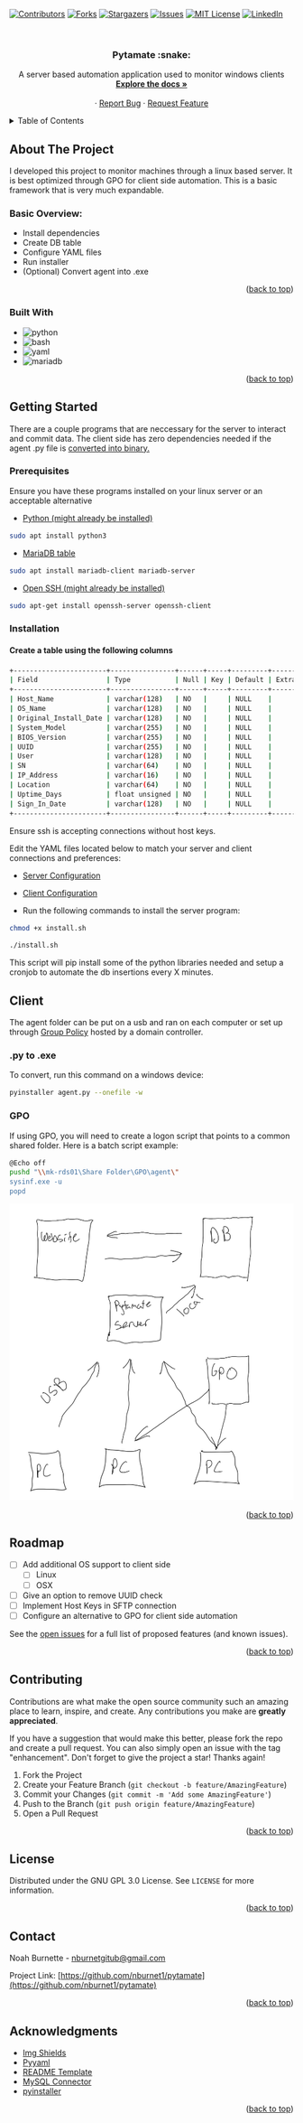 <div id="top"></div>

[![Contributors][contributors-shield]][contributors-url]
[![Forks][forks-shield]][forks-url]
[![Stargazers][stars-shield]][stars-url]
[![Issues][issues-shield]][issues-url]
[![MIT License][license-shield]][license-url]
[![LinkedIn][linkedin-shield]][linkedin-url]



<!-- PROJECT LOGO -->
<br />

  <h3 align="center">Pytamate :snake:</h3>

  <p align="center">
    A server based automation application used to monitor windows clients
    <br />
    <a href="https://github.com/nburnet1/pytamate"><strong>Explore the docs »</strong></a>
    <br />
    <br />
    ·
    <a href="https://github.com/nburnet1/pytamate/issues">Report Bug</a>
    ·
    <a href="https://github.com/nburnet1/pytamate/issues">Request Feature</a>
  </p>
</div>



<!-- TABLE OF CONTENTS -->
<details>
  <summary>Table of Contents</summary>
  <ol>
    <li>
      <a href="#about-the-project">About The Project</a>
      <ul>
        <li><a href="#built-with">Built With</a></li>
      </ul>
    </li>
    <li>
      <a href="#getting-started">Getting Started</a>
      <ul>
        <li><a href="#prerequisites">Prerequisites</a></li>
        <li><a href="#installation">Installation</a></li>
      </ul>
    </li>
    <li><a href="#usage">Usage</a></li>
    <li><a href="#roadmap">Roadmap</a></li>
    <li><a href="#contributing">Contributing</a></li>
    <li><a href="#license">License</a></li>
    <li><a href="#contact">Contact</a></li>
    <li><a href="#acknowledgments">Acknowledgments</a></li>
  </ol>
</details>



<!-- ABOUT THE PROJECT -->
## About The Project

I developed this project to monitor machines through a linux based server. It is best optimized through GPO for client side automation. This is a basic framework that is very much expandable.

### Basic Overview:
* Install dependencies
* Create DB table
* Configure YAML files
* Run installer
* (Optional) Convert agent into .exe

<p align="right">(<a href="#top">back to top</a>)</p>



### Built With

* ![python]
* ![bash]
* ![yaml]
* ![mariadb]


<p align="right">(<a href="#top">back to top</a>)</p>



<!-- GETTING STARTED -->
## Getting Started

There are a couple programs that are neccessary for the server to interact and commit data. The client side has zero dependencies needed if the agent .py file is <a href="https://pypi.org/project/pyinstaller/">converted into binary.</a>

### Prerequisites

Ensure you have these programs installed on your linux server or an acceptable alternative
* <a href="https://www.python.org/doc/">Python (might already be installed)</a>
```sh
sudo apt install python3
```
* <a href="https://mariadb.com/get-started-with-mariadb">MariaDB table</a>
```sh
sudo apt install mariadb-client mariadb-server
```
* <a href="https://www.openssh.com/">Open SSH (might already be installed)</a>
 ```sh
 sudo apt-get install openssh-server openssh-client
 ```
### Installation

#### Create a table using the following columns
```sh
+-----------------------+----------------+------+-----+---------+-------+
| Field                 | Type           | Null | Key | Default | Extra |
+-----------------------+----------------+------+-----+---------+-------+
| Host_Name             | varchar(128)   | NO   |     | NULL    |       |
| OS_Name               | varchar(128)   | NO   |     | NULL    |       |
| Original_Install_Date | varchar(128)   | NO   |     | NULL    |       |
| System_Model          | varchar(255)   | NO   |     | NULL    |       |
| BIOS_Version          | varchar(255)   | NO   |     | NULL    |       |
| UUID                  | varchar(255)   | NO   |     | NULL    |       |
| User                  | varchar(128)   | NO   |     | NULL    |       |
| SN                    | varchar(64)    | NO   |     | NULL    |       |
| IP_Address            | varchar(16)    | NO   |     | NULL    |       |
| Location              | varchar(64)    | NO   |     | NULL    |       |
| Uptime_Days           | float unsigned | NO   |     | NULL    |       |
| Sign_In_Date          | varchar(128)   | NO   |     | NULL    |       |
+-----------------------+----------------+------+-----+---------+-------+
```
Ensure ssh is accepting connections without host keys.

Edit the YAML files located below to match your server and client connections and preferences:

* <a href = "https://github.com/nburnet1/pytamate/blob/main/automate/automate_config.yml"> Server Configuration </a>

* <a href = "https://github.com/nburnet1/pytamate/blob/main/agent/agent_config.yml"> Client Configuration </a>

* Run the following commands to install the server program:
```sh
chmod +x install.sh
```
```sh
./install.sh
```
This script will pip install some of the python libraries needed and setup a cronjob to automate the db insertions every X minutes.

## Client
The agent folder can be put on a usb and ran on each computer or set up through <a href="">Group Policy</a> hosted by a domain controller.

### .py to .exe
To convert, run this command on a windows device:
```sh
pyinstaller agent.py --onefile -w
```

### GPO
If using GPO, you will need to create a logon script that points to a common shared folder. Here is a batch script example:

```sh
@Echo off
pushd "\\mk-rds01\Share Folder\GPO\agent\"
sysinf.exe -u
popd
```

<img src="/images/image_6483441.JPG">


<p align="right">(<a href="#top">back to top</a>)</p>



<!-- ROADMAP -->
## Roadmap

- [ ] Add additional OS support to client side
    - [ ] Linux
    - [ ] OSX
- [ ] Give an option to remove UUID check
- [ ] Implement Host Keys in SFTP connection
- [ ] Configure an alternative to GPO for client side automation

See the [open issues](https://github.com/nburnet1/pytamate/issues) for a full list of proposed features (and known issues).

<p align="right">(<a href="#top">back to top</a>)</p>



<!-- CONTRIBUTING -->
## Contributing

Contributions are what make the open source community such an amazing place to learn, inspire, and create. Any contributions you make are **greatly appreciated**.

If you have a suggestion that would make this better, please fork the repo and create a pull request. You can also simply open an issue with the tag "enhancement".
Don't forget to give the project a star! Thanks again!

1. Fork the Project
2. Create your Feature Branch (`git checkout -b feature/AmazingFeature`)
3. Commit your Changes (`git commit -m 'Add some AmazingFeature'`)
4. Push to the Branch (`git push origin feature/AmazingFeature`)
5. Open a Pull Request

<p align="right">(<a href="#top">back to top</a>)</p>



<!-- LICENSE -->
## License

Distributed under the GNU GPL 3.0 License. See `LICENSE` for more information.

<p align="right">(<a href="#top">back to top</a>)</p>



<!-- CONTACT -->
## Contact

Noah Burnette - nburnetgitub@gmail.com

Project Link: [https://github.com/nburnet1/pytamate](https://github.com/nburnet1/pytamate)

<p align="right">(<a href="#top">back to top</a>)</p>



<!-- ACKNOWLEDGMENTS -->
## Acknowledgments

* [Img Shields](https://shields.io)
* [Pyyaml](https://github.com/yaml/pyyaml)
* [README Template](https://github.com/othneildrew/Best-README-Template)
* [MySQL Connector](https://www.mysql.com/products/connector/)
* [pyinstaller](https://pypi.org/project/pyinstaller/)

<p align="right">(<a href="#top">back to top</a>)</p>





[contributors-shield]: https://img.shields.io/github/contributors/nburnet1/pytamate.svg?style=for-the-badge
[contributors-url]: https://github.com/nburnet1/pytamate/graphs/contributors
[forks-shield]: https://img.shields.io/github/forks/nburnet1/pytamate.svg?style=for-the-badge
[forks-url]: https://github.com/nburnet1/pytamate/network/members
[stars-shield]: https://img.shields.io/github/stars/nburnet1/pytamate.svg?style=for-the-badge
[stars-url]: https://github.com/nburnet1/pytamate/stargazers
[issues-shield]: https://img.shields.io/github/issues/nburnet1/pytamate.svg?style=for-the-badge
[issues-url]: https://github.com/nburnet1/pytamate/issues
[license-shield]: https://img.shields.io/github/license/nburnet1/pytamate.svg?style=for-the-badge
[license-url]: https://github.com/nburnet1/pytamate/blob/main/LICENSE
[linkedin-shield]: https://img.shields.io/badge/-LinkedIn-black.svg?style=for-the-badge&logo=linkedin&colorB=555
[linkedin-url]: https://www.linkedin.com/in/nburnet1/
[product-screenshot]: images/screenshot.png
[python]: https://img.shields.io/badge/-Python-yellow
[bash]: https://img.shields.io/badge/-BASH-blue
[yaml]: https://img.shields.io/badge/-YAML-brown
[mariadb]: https://img.shields.io/badge/-MariaDB-green

